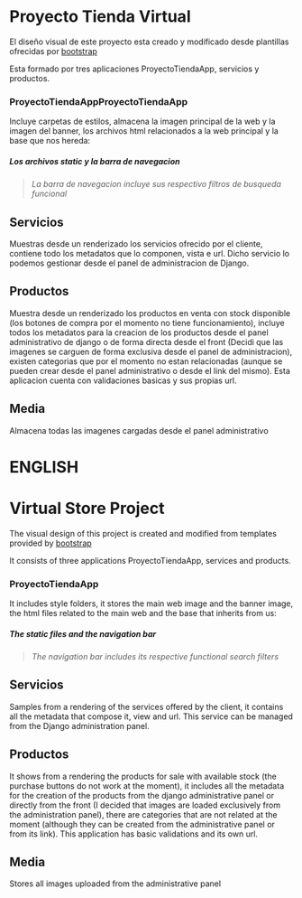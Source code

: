 # Proyecto Tienda Virtual

El diseño visual de este proyecto esta creado y modificado desde plantillas ofrecidas por [bootstrap](http://https://getbootstrap.com "bootstrap")

Esta formado por tres aplicaciones ProyectoTiendaApp, servicios y productos.

### ProyectoTiendaAppProyectoTiendaApp
Incluye carpetas de estilos, almacena la imagen principal de la web y la imagen del banner, los archivos html relacionados a la web principal y la base que nos hereda:

##### Los archivos static y la barra de navegacion 

> *La barra de navegacion incluye sus respectivo filtros de busqueda funcional*

## Servicios
Muestras desde un renderizado los servicios ofrecido por el cliente, contiene todo los metadatos que lo componen, vista e url. Dicho servicio lo podemos gestionar desde el panel de administracion de Django.

## Productos
Muestra desde un renderizado los productos en venta con stock disponible (los botones de compra por el momento no tiene funcionamiento), incluye todos los metadatos para la creacion de los productos desde el panel administrativo de django o de forma directa desde el front (Decidi que las imagenes se carguen de forma exclusiva desde el panel de administracion), existen categorias que por el momento no estan relacionadas (aunque se pueden crear desde el panel administrativo o desde el link del mismo). Esta aplicacion cuenta con validaciones basicas y sus propias url.

## Media
Almacena todas las imagenes cargadas desde el panel administrativo






# ENGLISH


# Virtual Store Project

The visual design of this project is created and modified from templates provided by [bootstrap](http://https://getbootstrap.com "bootstrap")

It consists of three applications ProyectoTiendaApp, services and products.

### ProyectoTiendaApp
It includes style folders, it stores the main web image and the banner image, the html files related to the main web and the base that inherits from us:

##### The static files and the navigation bar

> *The navigation bar includes its respective functional search filters*

## Servicios
Samples from a rendering of the services offered by the client, it contains all the metadata that compose it, view and url. This service can be managed from the Django administration panel.

## Productos
It shows from a rendering the products for sale with available stock (the purchase buttons do not work at the moment), it includes all the metadata for the creation of the products from the django administrative panel or directly from the front (I decided that images are loaded exclusively from the administration panel), there are categories that are not related at the moment (although they can be created from the administrative panel or from its link). This application has basic validations and its own url.

## Media
Stores all images uploaded from the administrative panel

